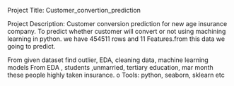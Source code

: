 Project Title:
Customer_convertion_prediction

Project Description:
Customer conversion prediction for new age insurance company. To predict whether customer will convert or not using machining learning in python. we have 454511 rows and 11 Features.from this data we going to predict.

From given dataset find outlier, EDA, cleaning data, machine learning models
From EDA , students ,unmarried, tertiary education, mar month these people highly taken insurance.
o Tools: python, seaborn, sklearn etc
